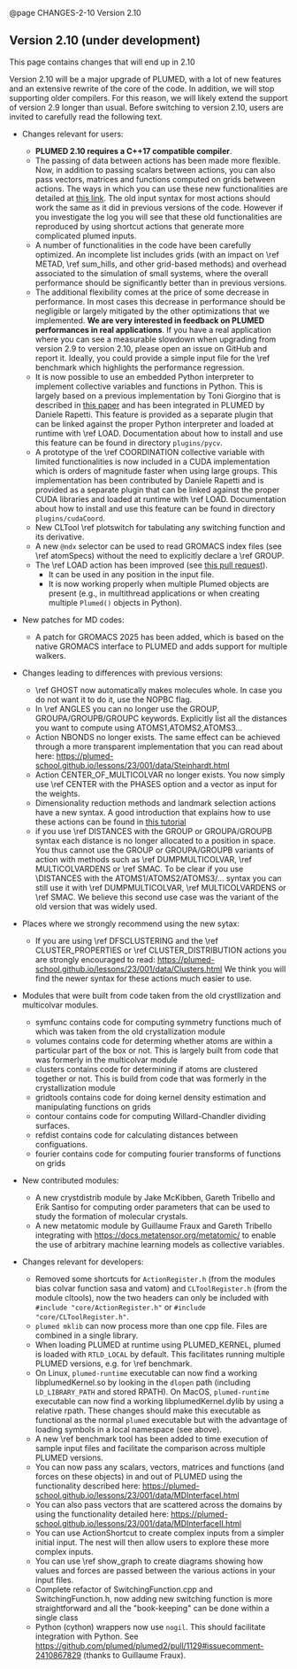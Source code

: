 @page CHANGES-2-10 Version 2.10

## Version 2.10 (under development)

This page contains changes that will end up in 2.10

Version 2.10 will be a major upgrade of PLUMED, with a lot of new features and an extensive rewrite of the core of the code.
In addition, we will stop supporting older compilers. For this reason, we will likely extend the support of version 2.9 longer than usual.
Before switching to version 2.10, users are invited to carefully read the following text.

- Changes relevant for users:
  - **PLUMED 2.10 requires a C++17 compatible compiler**.
  - The passing of data between actions has been made more flexible. Now, in addition to passing scalars between actions, you can also
    pass vectors, matrices and functions computed on grids between actions. The ways in which you can use these new functionalities are
    detailed at [this link](https://plumed-school.github.io/lessons/23/001/data/NAVIGATION.html).
    The old input syntax for most actions should work the same as it did in previous versions of the code. However if you investigate the log
    you will see that these old functionalities are reproduced by using shortcut actions that generate more complicated plumed inputs.
  - A number of functionalities in the code have been carefully optimized. An incomplete list includes
    grids (with an impact on \ref METAD, \ref sum_hills, and other grid-based methods)
    and overhead associated to the simulation of small systems, where the overall performance should be significantly better than in previous versions.
  - The additional flexibility comes at the price of some decrease in performance.
    In most cases this decrease in performance should be negligible or largely mitigated by the other optimizations that we implemented. **We are very interested in feedback on PLUMED performances in real applications**. If you have a real application where you can see a measurable slowdown when upgrading from version 2.9 to version 2.10, please open an issue on GitHub and report it. Ideally, you could provide a simple input file for the \ref benchmark which highlights the
    performance regression.
  - It is now possible to use an embedded Python interpreter to implement collective variables and functions in Python. This is largely based on a previous implementation by Toni Giorgino
    that is described in [this paper](https://joss.theoj.org/papers/10.21105/joss.01773) and has been integrated in PLUMED by Daniele Rapetti. This feature is provided as a separate plugin
    that can be linked against the proper Python interpreter and loaded at runtime with \ref LOAD. Documentation about how to install and use this feature can be found in directory
    `plugins/pycv`.
  - A prototype of the \ref COORDINATION collective variable with limited functionalities is now included in a CUDA implementation which is orders of magnitude faster
    when using large groups. This implementation has been contributed by Daniele Rapetti and is provided as a separate plugin
    that can be linked against the proper CUDA libraries and loaded at runtime with \ref LOAD. Documentation about how to install and use this feature can be found in directory
    `plugins/cudaCoord`.
  - New CLTool \ref plotswitch for tabulating any switching function and its derivative.
  - A new `@ndx` selector can be used to read GROMACS index files (see \ref atomSpecs) without the need to explicitly declare a \ref GROUP.
  - The \ref LOAD action has been improved (see [this pull request](https://github.com/plumed/plumed2/pull/1056)).
    - It can be used in any position in the input file.
    - It is now working properly when multiple Plumed objects are present (e.g., in multithread applications or when creating multiple `Plumed()` objects in Python).

- New patches for MD codes:
  - A patch for GROMACS 2025 has been added, which is based on the native GROMACS interface to PLUMED and adds support for multiple walkers.

- Changes leading to differences with previous versions:
  - \ref GHOST now automatically makes molecules whole.  In case you do not want it to do it, use the NOPBC flag.
  - In \ref ANGLES you can no longer use the GROUP, GROUPA/GROUPB/GROUPC keywords.  Explicitly list all the distances you want to compute using ATOMS1,ATOMS2,ATOMS3...
  - Action NBONDS no longer exists.  The same effect can be achieved through a more transparent implementation that you can read about here: https://plumed-school.github.io/lessons/23/001/data/Steinhardt.html
  - Action CENTER_OF_MULTICOLVAR no longer exists.  You now simply use \ref CENTER with the PHASES option and a vector as input for the weights.
  - Dimensionality reduction methods and landmark selection actions have a new syntax. A good introduction that explains how to use these actions can be found in [this tutorial](https://plumed-school.github.io/lessons/21/006/data/DIMENSIONALITY.html)
  - if you use \ref DISTANCES with the GROUP or GROUPA/GROUPB syntax each distance is no longer allocated to a position in space.  You thus cannot use the GROUP or GROUPA/GROUPB variants of action with methods such as \ref DUMPMULTICOLVAR, \ref MULTICOLVARDENS or \ref SMAC.  To be clear if you use \DISTANCES with the ATOMS1/ATOMS2/ATOMS3/... syntax you can still use it with \ref DUMPMULTICOLVAR, \ref MULTICOLVARDENS or \ref SMAC.  We believe this second use case was the variant of the old version that was widely used.

- Places where we strongly recommend using the new sytax:
  - If you are using \ref DFSCLUSTERING and the \ref CLUSTER_PROPERTIES or \ref CLUSTER_DISTRIBUTION actions you are strongly encouraged to read: https://plumed-school.github.io/lessons/23/001/data/Clusters.html
    We think you will find the newer syntax for these actions much easier to use.

- Modules that were built from code taken from the old crystllization and multicolvar modules.
  - symfunc contains code for computing symmetry functions much of which was taken from the old crystallization module
  - volumes contains code for determing whether atoms are within a particular part of the box or not. This is largely built from code that was formerly in the multicolvar module
  - clusters contains code for determining if atoms are clustered together or not.  This is build from code that was formerly in the crystallization module
  - gridtools contains code for doing kernel density estimation and manipulating functions on grids
  - contour contains code for computing Willard-Chandler dividing surfaces.
  - refdist contains code for calculating distances between configuations.
  - fourier contains code for computing fourier transforms of functions on grids

- New contributed modules:
  - A new crystdistrib module by Jake McKibben, Gareth Tribello and Erik Santiso for computing order parameters that can be used to study the formation of molecular crystals.
  - A new metatomic module by Guillaume Fraux and Gareth Tribello integrating with
  https://docs.metatensor.org/metatomic/ to enable the use of arbitrary machine learning
  models as collective variables.

- Changes relevant for developers:
  - Removed some shortcuts for `ActionRegister.h` (from the modules bias colvar function sasa and vatom) and `CLToolRegister.h` (from the module cltools), now the two headers can only be included with `#include "core/ActionRegister.h"` or `#include "core/CLToolRegister.h"`.
  - `plumed mklib` can now process more than one cpp file. Files are combined in a single library.
  - When loading PLUMED at runtime using PLUMED_KERNEL, plumed is loaded with `RTLD_LOCAL` by default. This facilitates running multiple PLUMED versions, e.g. for \ref benchmark.
  - On Linux, `plumed-runtime` executable can now find a working libplumedKernel.so by looking in the `dlopen` path (including `LD_LIBRARY_PATH` and stored RPATH).
    On MacOS, `plumed-runtime` executable can now find a working libplumedKernel.dylib by using a relative rpath.
    These changes should make this executable as functional as the normal `plumed` executable but with the advantage of loading symbols in a local namespace (see above).
  - A new \ref benchmark tool has been added to time execution of sample input files and facilitate the comparison across multiple PLUMED versions.
  - You can now pass any scalars, vectors, matrices and functions (and forces on these objects) in and out of PLUMED using the functionality described here: https://plumed-school.github.io/lessons/23/001/data/MDInterfaceI.html
  - You can also pass vectors that are scattered across the domains by using the functionality detailed here: https://plumed-school.github.io/lessons/23/001/data/MDInterfaceII.html
  - You can use ActionShortcut to create complex inputs from a simpler initial input.  The nest will then allow users to explore these more complex inputs.
  - You can use \ref show_graph to create diagrams showing how values and forces are passed between the various actions in your input files.
  - Complete refactor of SwitchingFunction.cpp and SwitchingFunction.h, now adding new switching function is more straightforward and all the "book-keeping" can be done within a single class
  - Python (cython) wrappers now use `nogil`. This should facilitate integration with Python. See https://github.com/plumed/plumed2/pull/1129#issuecomment-2410867829 (thanks to Guillaume Fraux).
